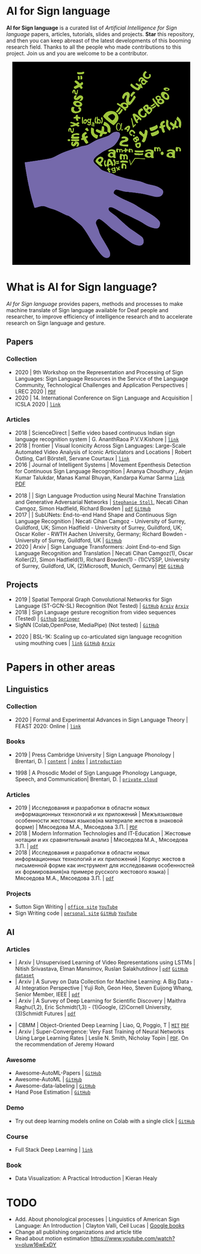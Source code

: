 # AI for Sign language

**AI for Sign language** is a curated list of *Artificial Intelligence for Sign language* papers, articles, tutorials, slides and projects. **Star** this repository, and then you can keep abreast of the latest developments of this booming research field. Thanks to all the people who made contributions to this project. Join us and you are welcome to be a contributor.

<p align="center">
<img src="resources/img/banner.png" atl="banner"/>
</p>

# What is AI for Sign language?
*AI for Sign language* provides papers, methods and processes to make machine translate of Sign language available for Deaf people and researcher, to improve efficiency of intelligence research and to accelerate research on Sign language and gesture.

## Papers
### Collection
+ 2020 | 9th Workshop on the Representation and Processing of Sign Languages: Sign Language Resources in the Service of the Language
Community, Technological Challenges and Application Perspectives | LREC 2020 | [`PDF`](https://lrec2020.lrec-conf.org/media/proceedings/Workshops/Books/SIGN2020book.pdf?fbclid=IwAR35hZtAeFl7uBCmhowQT_7wc-9fdMwejT-_3_ddCSsJjDGnUBGKdssYg3U)
+ 2020 | 14. International Conference on Sign Language and Acquisition | ICSLA 2020 | [`link`](https://waset.org/sign-language-and-acquisition-conference-in-june-2020-in-toronto)
### Articles
+ 2018 | ScienceDirect | Selfie video based continuous Indian sign language recognition system | G. AnanthRaoa P.V.V.Kishore | [`link`](https://www.sciencedirect.com/science/article/pii/S2090447917300217?via%3Dihub)
+ 2018 | frontier | Visual Iconicity Across Sign Languages: Large-Scale Automated Video Analysis of Iconic Articulators and Locations | Robert Östling, Carl Börstell, Servane Courtaux | [`link`](https://www.frontiersin.org/articles/10.3389/fpsyg.2018.00725/full)
+ 2016 | Journal of Intelligent Systems | Movement Epenthesis Detection for Continuous Sign Language Recognition | Ananya Choudhury
, Anjan Kumar Talukdar, Manas Kamal Bhuyan, Kandarpa Kumar Sarma [`link`](https://www.degruyter.com/view/journals/jisys/26/3/article-p471.xml) [PDF](https://www.degruyter.com/downloadpdf/journals/jisys/26/3/article-p471.xml)
- 2018 |  | Sign Language Production using Neural Machine Translation and Generative Adversarial Networks | [`Stephanie Stoll`](https://www.cihancamgoz.com/), Necati Cihan Camgoz, Simon Hadfield, Richard Bowden | [`pdf`](http://www.cihancamgoz.com/pub/stoll2018bmvc.pdf) [`GitHub`](https://github.com/neccam/text2gloss)
- 2017 |  | SubUNets: End-to-end Hand Shape and Continuous Sign Language Recognition | Necati Cihan Camgoz - University of Surrey, Guildford, UK; Simon Hadfield - University of Surrey, Guildford, UK; Oscar Koller - RWTH Aachen University, Germany; Richard Bowden - University of Surrey, Guildford, UK | [`GitHub`](https://github.com/neccam/SubUNets)
- 2020 | Arxiv | Sign Language Transformers: Joint End-to-end Sign Language Recognition and Translation | Necati Cihan Camgoz(1), Oscar Koller(2), Simon Hadfield(1), Richard Bowden(1) - (1)CVSSP, University of Surrey, Guildford, UK, (2)Microsoft, Munich, Germany| [`PDF`](https://arxiv.org/pdf/2003.13830.pdf) [`GitHub`](https://github.com/neccam/slt)


## Projects
+ 2019 | Spatial Temporal Graph Convolutional Networks for Sign Language (ST-GCN-SL) Recognition (Not Tested) | [`GitHub`](https://github.com/amorim-cleison/st-gcn-sl) [`Arxiv`](https://arxiv.org/abs/1901.11164) [`Arxiv`](https://arxiv.org/abs/1801.07455) 
+ 2018 | Sign Language gesture recognition from video sequences (Tested) | [`Github`](https://github.com/hthuwal/sign-language-gesture-recognition) [`Springer`](https://link.springer.com/chapter/10.1007/978-981-10-7566-7_63)
+ SigNN (Colab,OpenPose, MediaPipe) (Not tested)  | [`GitHub`](https://github.com/Gilgahex/mediapipe) 
- 2020 | BSL-1K: Scaling up co-articulated sign language recognition using mouthing cues | [`link`](https://www.robots.ox.ac.uk/~vgg/research/bsl1k/) [`GitHub`](https://github.com/gulvarol/bsl1k) [`Arxiv`](https://arxiv.org/abs/2007.12131)

# Papers in other areas
## Linguistics
### Collection
+ 2020 | Formal and Experimental Advances in Sign Language Theory | FEAST 2020: Online | [`link`](https://sites.google.com/site/feastconference/home)
### Books
- 2019 | Press Cambridge University | Sign Language Phonology | Brentari, D. | [`content`](https://assets.cambridge.org/97811071/13473/frontmatter/9781107113473_frontmatter.pdf) | [`index`](https://assets.cambridge.org/97811071/13473/index/9781107113473_index.pdf) | [`introduction`](https://assets.cambridge.org/97811071/13473/excerpt/9781107113473_excerpt.pdf)
+ 1998 | A Prosodic Model of Sign Language Phonology Language, Speech, and Communication| Brentari, D. | [`private cloud`](https://docviewer.yandex.ru/view/30612767/?*=CohlLapz2jq%2BBqpRKZ3tUALHWFF7InVybCI6InlhLWRpc2s6Ly8vZGlzay9MaWJyYXJ5LzBf0JDQstGC0L7RgNGLL0RpYW5lQnJlbnRhcmkvQnJlbnRhcmk5OV9Qcm9zaWNfTW9kZWwucGRmIiwidGl0bGUiOiJCcmVudGFyaTk5X1Byb3NpY19Nb2RlbC5wZGYiLCJub2lmcmFtZSI6ZmFsc2UsInVpZCI6IjMwNjEyNzY3IiwidHMiOjE1OTI3MjU5NTM1NjgsInl1IjoiNDE5NTM2NzAxMTU5MDIwNTM4MSJ9)

### Articles
+ 2019 | Исследования и разработки в области новых информационных технологий и их приложений | Межъязыковые особенности жестовых языков(на материале жестов в знаковой форме) | Мясоедова М.А., Мясоедова З.П. | [`PDF`](https://cyberleninka.ru/article/n/mezhyazykovye-osobennosti-zhestovyh-yazykov-na-materiale-zhestov-v-znakovoy-forme/viewer)
+ 2018 | Modern Information Technologies and IT-Education | Жестовые нотации и их сравнительный анализ | Мясоедова М.А., Мясоедова З.П. | [`pdf`](https://cyberleninka.ru/article/n/zhestovye-notatsii-i-ih-sravnitelnyy-analiz/viewer)
+ 2018 | Исследования и разработки в области новых информационных технологий и их приложений | Корпус жестов в письменной форме как инструмент для исследования особенностей их формирования(на примере русского жестового языка) | Мясоедова М.А., Мясоедова З.П. | [`pdf`](https://cyberleninka.ru/article/n/korpus-zhestov-v-pismennoy-forme-kak-instrument-dlya-issledovaniya-osobennostey-ih-formirovaniya-na-primere-russkogo-zhestovogo-yazyka/viewer)

### Projects
+ Sutton Sign Writing | [`office site`](https://www.signwriting.org/) [`YouTube`](https://www.youtube.com/user/signwriting/featured)
+ Sign Writing code | [`personal site`](https://steveslevinski.me/) [`GitHub`](https://slevinski.github.io/SuttonSignWriting/) [`YouTube`](https://www.youtube.com/channel/UCXu4AXlG0rXFtk_5SzumDow/videos)

## AI
### Articles
+ | Arxiv | Unsupervised Learning of Video Representations using LSTMs | Nitish Srivastava, Elman Mansimov, Ruslan Salakhutdinov | [`pdf`](https://arxiv.org/abs/1502.04681) [`GitHub`](https://github.com/mansimov/unsupervised-videos) [`dataset`](http://www.cs.toronto.edu/~nitish/unsupervised_video/)
+ | Arxiv | A Survey on Data Collection for Machine Learning: A Big Data - AI Integration Perspective | Yuji Roh, Geon Heo, Steven Euijong Whang, Senior Member, IEEE | [`pdf`](https://arxiv.org/pdf/1811.03402.pdf)
+ | Arxiv | A Survey of Deep Learning for Scientific Discovery | Maithra Raghu(1,2), Eric Schmidt(1,3) - (1)Google, (2)Cornell University, (3)Schmidt Futures | [`pdf`](https://arxiv.org/pdf/2003.11755.pdf)
- | CBMM | Object-Oriented Deep Learning | Liao, Q, Poggio, T | [`MIT`](https://cbmm.mit.edu/publications/object-oriented-deep-learning) [`PDF`](https://cbmm.mit.edu/sites/default/files/publications/CBMM-Memo-070.pdf)
- | Arxiv | Super-Convergence: Very Fast Training of Neural Networks Using Large Learning Rates | Leslie N. Smith, Nicholay Topin | [`PDF`](https://arxiv.org/pdf/1708.07120.pdf). On the recommendation of Jeremy Howard

### Awesome
+ Awesome-AutoML-Papers | [`GitHub`](https://github.com/hibayesian/awesome-automl-papers)
+ Awesome-AutoML | [`GitHub`](https://github.com/windmaple/awesome-AutoML)
+ Awesome-data-labeling | [`GitHub`](https://github.com/heartexlabs/awesome-data-labeling)
+ Hand Pose Estimation | [`GitHub`](https://github.com/xinghaochen/awesome-hand-pose-estimation)
### Demo
+ Try out deep learning models online on Colab with a single click | [`GitHub`](https://github.com/tugstugi/dl-colab-notebooks)

### Course
- Full Stack Deep Learning | [`link`](https://fullstackdeeplearning.com)

### Book
- Data Visualization: A Practical Introduction | Kieran Healy

# TODO
- Add. About phonological processes | Linguistics of American Sign Language: An Introduction | Clayton Valli, Ceil Lucas | [Google books](https://books.google.ru/books?id=mfS3GlTLAUMC&pg=PA42&lpg=PA42&dq=movement+epenthesis+asl&source=bl&ots=QsVhQu-fDz&sig=ACfU3U0jYVizhwaKOBhv9rj7-xXLPqh-Rw&hl=ru&sa=X&ved=2ahUKEwi16K3v2JTqAhVilosKHZ2ABiUQ6AEwA3oECAoQAQ#v=onepage&q=movement%20epenthesis%20asl&f=false)
- Change all publishing organizations and article title
- Read about motion estimation https://www.youtube.com/watch?v=oluw16wExDY
